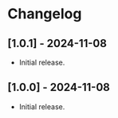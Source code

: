 # Changelog

## [1.0.1] - 2024-11-08

* Initial release.

## [1.0.0] - 2024-11-08

* Initial release.